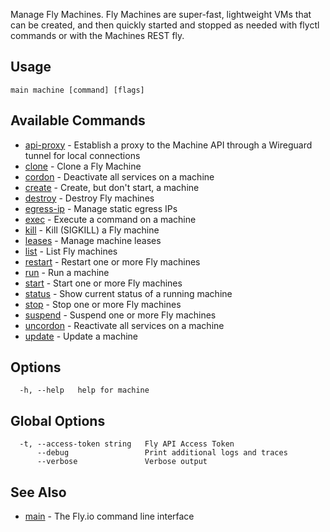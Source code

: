 Manage Fly Machines. Fly Machines are super-fast, lightweight VMs that can be created,
and then quickly started and stopped as needed with flyctl commands or with the
Machines REST fly.

## Usage
~~~
main machine [command] [flags]
~~~

## Available Commands
* [api-proxy](/docs/flyctl/main-machine-api-proxy/)	 - Establish a proxy to the Machine API through a Wireguard tunnel for local connections
* [clone](/docs/flyctl/main-machine-clone/)	 - Clone a Fly Machine
* [cordon](/docs/flyctl/main-machine-cordon/)	 - Deactivate all services on a machine
* [create](/docs/flyctl/main-machine-create/)	 - Create, but don't start, a machine
* [destroy](/docs/flyctl/main-machine-destroy/)	 - Destroy Fly machines
* [egress-ip](/docs/flyctl/main-machine-egress-ip/)	 - Manage static egress IPs
* [exec](/docs/flyctl/main-machine-exec/)	 - Execute a command on a machine
* [kill](/docs/flyctl/main-machine-kill/)	 - Kill (SIGKILL) a Fly machine
* [leases](/docs/flyctl/main-machine-leases/)	 - Manage machine leases
* [list](/docs/flyctl/main-machine-list/)	 - List Fly machines
* [restart](/docs/flyctl/main-machine-restart/)	 - Restart one or more Fly machines
* [run](/docs/flyctl/main-machine-run/)	 - Run a machine
* [start](/docs/flyctl/main-machine-start/)	 - Start one or more Fly machines
* [status](/docs/flyctl/main-machine-status/)	 - Show current status of a running machine
* [stop](/docs/flyctl/main-machine-stop/)	 - Stop one or more Fly machines
* [suspend](/docs/flyctl/main-machine-suspend/)	 - Suspend one or more Fly machines
* [uncordon](/docs/flyctl/main-machine-uncordon/)	 - Reactivate all services on a machine
* [update](/docs/flyctl/main-machine-update/)	 - Update a machine

## Options

~~~
  -h, --help   help for machine
~~~

## Global Options

~~~
  -t, --access-token string   Fly API Access Token
      --debug                 Print additional logs and traces
      --verbose               Verbose output
~~~

## See Also

* [main](/docs/flyctl/main/)	 - The Fly.io command line interface

